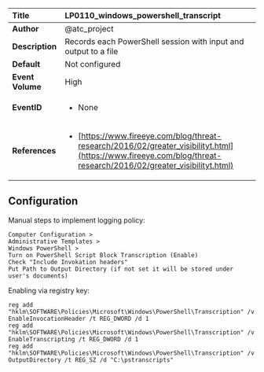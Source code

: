 | Title            | LP0110_windows_powershell_transcript                                                                     |
|:-----------------|:--------------------------------------------------------------------------------|
| **Author**       | @atc_project                                                                      |
| **Description**  | Records each PowerShell session with input and output to a file                                                               |
| **Default**      | Not configured                                                                   |
| **Event Volume** | High                                                                    |
| **EventID**      | <ul><li>None</li></ul>         |
| **References**   | <ul><li>[https://www.fireeye.com/blog/threat-research/2016/02/greater_visibilityt.html](https://www.fireeye.com/blog/threat-research/2016/02/greater_visibilityt.html)</li></ul> |



## Configuration

Manual steps to implement logging policy:

```
Computer Configuration > 
Administrative Templates > 
Windows PowerShell > 
Turn on PowerShell Script Block Transcription (Enable)
Check "Include Invokation headers"
Put Path to Output Directory (if not set it will be stored under user's documents)
```

Enabling via registry key:
```
reg add "hklm\SOFTWARE\Policies\Microsoft\Windows\PowerShell\Transcription" /v EnableInvocationHeader /t REG_DWORD /d 1
reg add "hklm\SOFTWARE\Policies\Microsoft\Windows\PowerShell\Transcription" /v EnableTranscripting /t REG_DWORD /d 1
reg add "hklm\SOFTWARE\Policies\Microsoft\Windows\PowerShell\Transcription" /v OutputDirectory /t REG_SZ /d "C:\pstranscripts"
```


